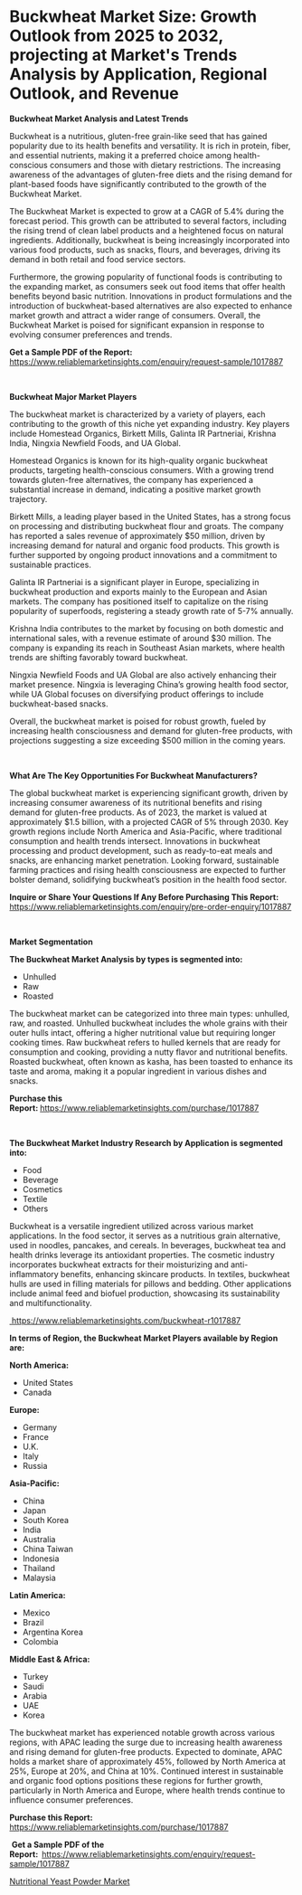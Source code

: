 <p><h1>Buckwheat Market Size: Growth Outlook from 2025 to 2032, projecting at Market's Trends Analysis by Application, Regional Outlook, and Revenue</h1></p><p><strong>Buckwheat Market Analysis and Latest Trends</strong></p>
<p><p>Buckwheat is a nutritious, gluten-free grain-like seed that has gained popularity due to its health benefits and versatility. It is rich in protein, fiber, and essential nutrients, making it a preferred choice among health-conscious consumers and those with dietary restrictions. The increasing awareness of the advantages of gluten-free diets and the rising demand for plant-based foods have significantly contributed to the growth of the Buckwheat Market.</p><p>The Buckwheat Market is expected to grow at a CAGR of 5.4% during the forecast period. This growth can be attributed to several factors, including the rising trend of clean label products and a heightened focus on natural ingredients. Additionally, buckwheat is being increasingly incorporated into various food products, such as snacks, flours, and beverages, driving its demand in both retail and food service sectors.</p><p>Furthermore, the growing popularity of functional foods is contributing to the expanding market, as consumers seek out food items that offer health benefits beyond basic nutrition. Innovations in product formulations and the introduction of buckwheat-based alternatives are also expected to enhance market growth and attract a wider range of consumers. Overall, the Buckwheat Market is poised for significant expansion in response to evolving consumer preferences and trends.</p></p>
<p><strong>Get a Sample PDF of the Report:&nbsp;</strong> <a href="https://www.reliablemarketinsights.com/enquiry/request-sample/1017887?utm_campaign=3204&utm_medium=2&utm_source=Github&utm_content=ia&utm_term=30032025&utm_id=buckwheat">https://www.reliablemarketinsights.com/enquiry/request-sample/1017887</a></p>
<p>&nbsp;</p>
<p><strong>Buckwheat Major Market Players</strong></p>
<p><p>The buckwheat market is characterized by a variety of players, each contributing to the growth of this niche yet expanding industry. Key players include Homestead Organics, Birkett Mills, Galinta IR Partneriai, Krishna India, Ningxia Newfield Foods, and UA Global. </p><p>Homestead Organics is known for its high-quality organic buckwheat products, targeting health-conscious consumers. With a growing trend towards gluten-free alternatives, the company has experienced a substantial increase in demand, indicating a positive market growth trajectory. </p><p>Birkett Mills, a leading player based in the United States, has a strong focus on processing and distributing buckwheat flour and groats. The company has reported a sales revenue of approximately $50 million, driven by increasing demand for natural and organic food products. This growth is further supported by ongoing product innovations and a commitment to sustainable practices.</p><p>Galinta IR Partneriai is a significant player in Europe, specializing in buckwheat production and exports mainly to the European and Asian markets. The company has positioned itself to capitalize on the rising popularity of superfoods, registering a steady growth rate of 5-7% annually. </p><p>Krishna India contributes to the market by focusing on both domestic and international sales, with a revenue estimate of around $30 million. The company is expanding its reach in Southeast Asian markets, where health trends are shifting favorably toward buckwheat.</p><p>Ningxia Newfield Foods and UA Global are also actively enhancing their market presence. Ningxia is leveraging China’s growing health food sector, while UA Global focuses on diversifying product offerings to include buckwheat-based snacks.</p><p>Overall, the buckwheat market is poised for robust growth, fueled by increasing health consciousness and demand for gluten-free products, with projections suggesting a size exceeding $500 million in the coming years.</p></p>
<p>&nbsp;</p>
<p><strong>What Are The Key Opportunities For Buckwheat Manufacturers?</strong></p>
<p><p>The global buckwheat market is experiencing significant growth, driven by increasing consumer awareness of its nutritional benefits and rising demand for gluten-free products. As of 2023, the market is valued at approximately $1.5 billion, with a projected CAGR of 5% through 2030. Key growth regions include North America and Asia-Pacific, where traditional consumption and health trends intersect. Innovations in buckwheat processing and product development, such as ready-to-eat meals and snacks, are enhancing market penetration. Looking forward, sustainable farming practices and rising health consciousness are expected to further bolster demand, solidifying buckwheat’s position in the health food sector.</p></p>
<p><strong>Inquire or Share Your Questions If Any Before Purchasing This Report:</strong> <a href="https://www.reliablemarketinsights.com/enquiry/pre-order-enquiry/1017887?utm_campaign=3204&utm_medium=2&utm_source=Github&utm_content=ia&utm_term=30032025&utm_id=buckwheat">https://www.reliablemarketinsights.com/enquiry/pre-order-enquiry/1017887</a></p>
<p>&nbsp;</p>
<p><strong>Market Segmentation</strong></p>
<p><strong>The Buckwheat Market Analysis by types is segmented into:</strong></p>
<p><ul><li>Unhulled</li><li>Raw</li><li>Roasted</li></ul></p>
<p><p>The buckwheat market can be categorized into three main types: unhulled, raw, and roasted. Unhulled buckwheat includes the whole grains with their outer hulls intact, offering a higher nutritional value but requiring longer cooking times. Raw buckwheat refers to hulled kernels that are ready for consumption and cooking, providing a nutty flavor and nutritional benefits. Roasted buckwheat, often known as kasha, has been toasted to enhance its taste and aroma, making it a popular ingredient in various dishes and snacks.</p></p>
<p><strong>Purchase this Report:&nbsp;</strong><a href="https://www.reliablemarketinsights.com/purchase/1017887?utm_campaign=3204&utm_medium=2&utm_source=Github&utm_content=ia&utm_term=30032025&utm_id=buckwheat">https://www.reliablemarketinsights.com/purchase/1017887</a></p>
<p>&nbsp;</p>
<p><strong>The Buckwheat Market Industry Research by Application is segmented into:</strong></p>
<p><ul><li>Food</li><li>Beverage</li><li>Cosmetics</li><li>Textile</li><li>Others</li></ul></p>
<p><p>Buckwheat is a versatile ingredient utilized across various market applications. In the food sector, it serves as a nutritious grain alternative, used in noodles, pancakes, and cereals. In beverages, buckwheat tea and health drinks leverage its antioxidant properties. The cosmetic industry incorporates buckwheat extracts for their moisturizing and anti-inflammatory benefits, enhancing skincare products. In textiles, buckwheat hulls are used in filling materials for pillows and bedding. Other applications include animal feed and biofuel production, showcasing its sustainability and multifunctionality.</p></p>
<p><a href="https://www.reliablemarketinsights.com/buckwheat-r1017887?utm_campaign=3204&utm_medium=2&utm_source=Github&utm_content=ia&utm_term=30032025&utm_id=buckwheat">&nbsp;https://www.reliablemarketinsights.com/buckwheat-r1017887</a></p>
<p><strong>In terms of Region, the Buckwheat Market Players available by Region are:</strong></p>
<p>
    <p> <strong> North America: </strong>
        <ul>
            <li>United States</li>
            <li>Canada</li>
        </ul>
        </p> 
    <p> <strong> Europe: </strong>
        <ul>
            <li>Germany</li>
            <li>France</li>
            <li>U.K.</li>
            <li>Italy</li>
            <li>Russia</li>
        </ul>
        </p> 
    <p> <strong> Asia-Pacific: </strong>
        <ul>
            <li>China</li>
            <li>Japan</li>
            <li>South Korea</li>
            <li>India</li>
            <li>Australia</li>
            <li>China Taiwan</li>
            <li>Indonesia</li>
            <li>Thailand</li>
            <li>Malaysia</li>
        </ul>
        </p> 
    <p> <strong> Latin America: </strong>
        <ul>
            <li>Mexico</li>
            <li>Brazil</li>
            <li>Argentina Korea</li>
            <li>Colombia</li>
        </ul>
        </p> 
    <p> <strong> Middle East & Africa: </strong>
        <ul>
            <li>Turkey</li>
            <li>Saudi</li>
            <li>Arabia</li>
            <li>UAE</li>
            <li>Korea</li>
        </ul>
    </p>
    </p>
<p><p>The buckwheat market has experienced notable growth across various regions, with APAC leading the surge due to increasing health awareness and rising demand for gluten-free products. Expected to dominate, APAC holds a market share of approximately 45%, followed by North America at 25%, Europe at 20%, and China at 10%. Continued interest in sustainable and organic food options positions these regions for further growth, particularly in North America and Europe, where health trends continue to influence consumer preferences.</p></p>
<p><strong>Purchase this Report: </strong><a href="https://www.reliablemarketinsights.com/purchase/1017887?utm_campaign=3204&utm_medium=2&utm_source=Github&utm_content=ia&utm_term=30032025&utm_id=buckwheat">https://www.reliablemarketinsights.com/purchase/1017887</a></p>
<p>&nbsp;<strong>Get a Sample PDF of the Report:&nbsp;&nbsp;</strong><a href="https://www.reliablemarketinsights.com/enquiry/request-sample/1017887?utm_campaign=3204&utm_medium=2&utm_source=Github&utm_content=ia&utm_term=30032025&utm_id=buckwheat">https://www.reliablemarketinsights.com/enquiry/request-sample/1017887</a></p>
<p><strong></strong></p>
<p><p><a href="https://github.com/jolinolooman/Market-Research-Report-List-1/blob/main/nutritional-yeast-powder-market.md?utm_campaign=3204&utm_medium=2&utm_source=Github&utm_content=ia&utm_term=30032025&utm_id=buckwheat">Nutritional Yeast Powder Market</a></p></p>